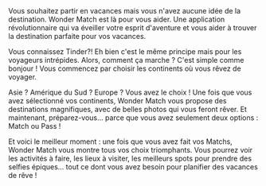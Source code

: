 <div align="left">
Vous souhaitez partir en vacances mais vous n'avez aucune idée de la destination. Wonder Match est là pour vous aider. Une application révolutionnaire qui va éveiller votre esprit d'aventure et vous aider à trouver la destination parfaite pour vos vacances.

Vous connaissez Tinder?! Eh bien c'est le même principe mais pour les voyageurs intrépides. Alors, comment ça marche ? C'est simple comme bonjour ! Vous commencez par choisir les continents où vous rêvez de voyager. 

Asie ? Amérique du Sud ? Europe ? Vous avez le choix ! 
Une fois que vous avez sélectionné vos continents, Wonder Match vous propose des destinations magnifiques, avec de belles photos qui vous feront rêver. Et maintenant, préparez-vous... parce que vous avez seulement deux options : Match ou Pass !

Et voici le meilleur moment : une fois que vous avez fait vos Matchs, Wonder Match vous montre tous vos choix triomphants. Vous pourrez voir les activités à faire, les lieux à visiter, les meilleurs spots pour prendre des selfies épiques... tout ce dont vous avez besoin pour planifier des vacances de rêve !
</div>
